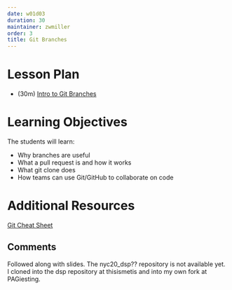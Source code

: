 ```yaml
---
date: w01d03
duration: 30
maintainer: zwmiller
order: 3
title: Git Branches
---
```


# Lesson Plan

* (30m) [Intro to Git Branches](Intro_to_Git_Branches.pdf)

# Learning Objectives

The students will learn:

* Why branches are useful
* What a pull request is and how it works
* What git clone does
* How teams can use Git/GitHub to collaborate on code

# Additional Resources

[Git Cheat Sheet](http://files.zeroturnaround.com/pdf/zt_git_cheat_sheet.pdf)

## Comments
Followed along with slides.
The nyc20_dsp?? repository is not available yet.
I cloned into the dsp repository at thisismetis and into my own fork at PAGiesting.
